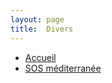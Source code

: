```yaml
---
layout: page
title:  Divers
---
```



- [Accueil](../index.html)
- [SOS méditerranée](https://www.sosmediterranee.fr/)
